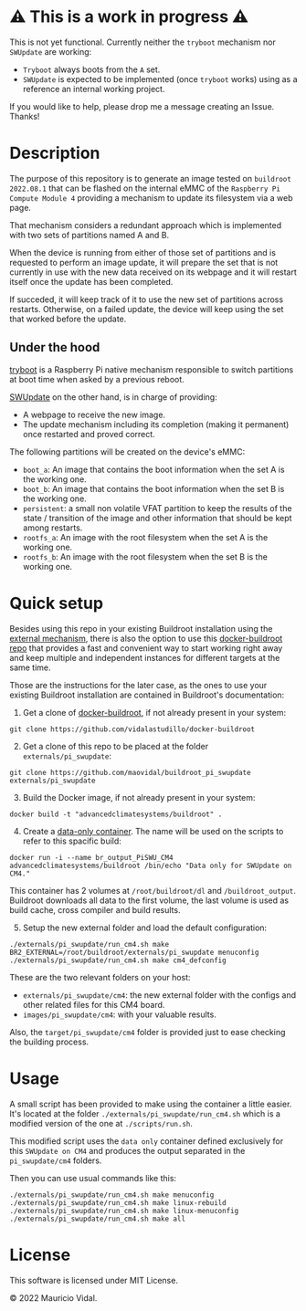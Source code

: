 # ⚠️ This is a work in progress ⚠️

This is not yet functional. Currently neither the `tryboot` mechanism nor `SWUpdate` are working:

- `Tryboot` always boots from the `A` set.
- `SWUpdate` is expected to be implemented (once `tryboot` works) using as a reference an internal working project.

If you would like to help, please drop me a message creating an Issue.
Thanks!


# Description

The purpose of this repository is to generate an image tested on `buildroot 2022.08.1` that can be flashed on the internal eMMC of the `Raspberry Pi Compute Module 4` providing a mechanism to update its filesystem via a web page.

That mechanism considers a redundant approach which is implemented with two sets of partitions named A and B.

When the device is running from either of those set of partitions and is requested to perform an image update, it will prepare the set that is not currently in use with the new data received on its webpage and it will restart itself once the update has been completed.

If succeded, it will keep track of it to use the new set of partitions across restarts. Otherwise, on a failed update, the device will keep using the set that worked before the update.


## Under the hood

[tryboot][tryboot] is a Raspberry Pi native mechanism responsible to switch partitions at boot time when asked by a previous reboot.

[SWUpdate][swupdate] on the other hand, is in charge of providing:
- A webpage to receive the new image.
- The update mechanism including its completion (making it permanent) once restarted and proved correct.

The following partitions will be created on the device's eMMC:

- `boot_a`: An image that contains the boot information when the set A is the working one.
- `boot_b`: An image that contains the boot information when the set B is the working one.
- `persistent`: a small non volatile VFAT partition to keep the results of the state / transition of the image and other information that should be kept among restarts.
- `rootfs_a`: An image with the root filesystem when the set A is the working one.
- `rootfs_b`: An image with the root filesystem when the set B is the working one.


# Quick setup

Besides using this repo in your existing Buildroot installation using the [external mechanism][br2_external], there is also the option to use this [docker-buildroot repo][docker_buildroot] that provides a fast and convenient way to start working right away and keep multiple and independent instances for different targets at the same time.

Those are the instructions for the later case, as the ones to use your existing Buildroot installation are contained in Buildroot's documentation:

1. Get a clone of [docker-buildroot][docker_buildroot], if not already present in your system:

``` shell
git clone https://github.com/vidalastudillo/docker-buildroot
```

2. Get a clone of this repo to be placed at the folder `externals/pi_swupdate`:

``` shell
git clone https://github.com/maovidal/buildroot_pi_swupdate externals/pi_swupdate
```

3. Build the Docker image, if not already present in your system:

``` shell
docker build -t "advancedclimatesystems/buildroot" .
```

4. Create a [data-only container][data-only]. The name will be used on the scripts to refer to this spacific build:

``` shell
docker run -i --name br_output_PiSWU_CM4 advancedclimatesystems/buildroot /bin/echo "Data only for SWUpdate on CM4."
```

This container has 2 volumes at `/root/buildroot/dl` and `/buildroot_output`.
Buildroot downloads all data to the first volume, the last volume is used as build cache, cross compiler and build results.

5. Setup the new external folder and load the default configuration:

``` shell
./externals/pi_swupdate/run_cm4.sh make BR2_EXTERNAL=/root/buildroot/externals/pi_swupdate menuconfig
./externals/pi_swupdate/run_cm4.sh make cm4_defconfig
```

These are the two relevant folders on your host:

- `externals/pi_swupdate/cm4`: the new external folder with the configs and other related files for this CM4 board.
- `images/pi_swupdate/cm4`: with your valuable results.

Also, the `target/pi_swupdate/cm4` folder is provided just to ease checking the building process.


# Usage

A small script has been provided to make using the container a little easier.
It's located at the folder `./externals/pi_swupdate/run_cm4.sh` which is a modified version of the one at `./scripts/run.sh`.

This modified script uses the `data only` container defined exclusively for this `SWUpdate on CM4` and produces the output separated in the `pi_swupdate/cm4` folders.

Then you can use usual commands like this:

``` shell
./externals/pi_swupdate/run_cm4.sh make menuconfig
./externals/pi_swupdate/run_cm4.sh make linux-rebuild
./externals/pi_swupdate/run_cm4.sh make linux-menuconfig
./externals/pi_swupdate/run_cm4.sh make all
```


# License

This software is licensed under MIT License.

&copy; 2022 Mauricio Vidal.

[docker_buildroot]:https://github.com/vidalastudillo/docker-buildroot
[original_docker_buildroot_repo]:https://github.com/AdvancedClimateSystems/docker-buildroot
[buildroot]:http://buildroot.uclibc.org/
[data-only]:https://docs.docker.com/userguide/dockervolumes/
[br2_external]:http://buildroot.uclibc.org/downloads/manual/manual.html#outside-br-custom
[tryboot]:https://www.raspberrypi.com/documentation/computers/raspberry-pi.html#fail-safe-os-updates-tryboot
[uboot]:https://u-boot.readthedocs.io/en/latest/
[swupdate]:https://sbabic.github.io/swupdate/swupdate.html
